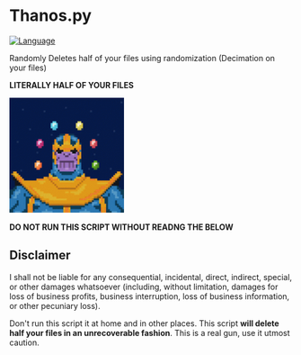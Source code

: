 # Thanos.py
[![Language](https://img.shields.io/badge/Language-Python3-blue.svg?style=flat)](https://www.python.org)

Randomly Deletes half of your files using randomization (Decimation on your files)

**LITERALLY HALF OF YOUR FILES**

<img src="/docs/images/thanos.gif" width="204"/> 

**DO NOT RUN THIS SCRIPT WITHOUT READNG THE BELOW**

## Disclaimer
I shall not be liable for any consequential, incidental, direct, indirect, special, or other damages whatsoever (including, without limitation, damages for loss of business profits, business interruption, loss of business information, or other pecuniary loss).

Don't run this script it at home and in other places. This script **will delete half your files in an unrecoverable fashion**. This is a real gun, use it utmost caution.
